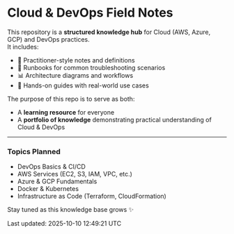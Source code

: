 # Cloud & DevOps Field Notes

This repository is a **structured knowledge hub** for Cloud (AWS, Azure, GCP) and DevOps practices.  
It includes:
- 📘 Practitioner-style notes and definitions  
- 🔧 Runbooks for common troubleshooting scenarios  
- 📊 Architecture diagrams and workflows  
- 🚀 Hands-on guides with real-world use cases  

The purpose of this repo is to serve as both:
- A **learning resource** for everyone 
- A **portfolio of knowledge** demonstrating practical understanding of Cloud & DevOps  

---

### Topics Planned
- DevOps Basics & CI/CD
- AWS Services (EC2, S3, IAM, VPC, etc.)
- Azure & GCP Fundamentals
- Docker & Kubernetes
- Infrastructure as Code (Terraform, CloudFormation)

Stay tuned as this knowledge base grows ✨

<!--UPDATE-START-->
Last updated: 2025-10-10 12:49:21 UTC
<!--UPDATE-END-->

